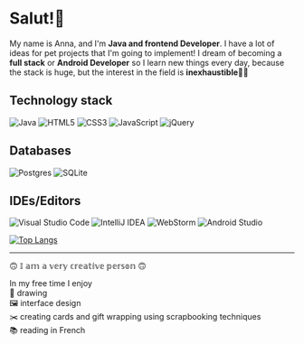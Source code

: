 # Salut!💃

My name is Anna, and I'm **Java and frontend Developer**. I have a lot of ideas for pet projects that I'm going to implement! I dream of becoming a **full stack** or **Android Developer** so I learn new things every day, because the stack is huge, but the interest in the field is **inexhaustible**👩‍💻

## Technology stack
![Java](https://img.shields.io/badge/java-%23ED8B00.svg?style=for-the-badge&logo=openjdk&logoColor=white)
![HTML5](https://img.shields.io/badge/html5-%23E34F26.svg?style=for-the-badge&logo=html5&logoColor=white)
![CSS3](https://img.shields.io/badge/css3-%231572B6.svg?style=for-the-badge&logo=css3&logoColor=white)
![JavaScript](https://img.shields.io/badge/javascript-%23323330.svg?style=for-the-badge&logo=javascript&logoColor=%23F7DF1E)
![jQuery](https://img.shields.io/badge/jquery-%230769AD.svg?style=for-the-badge&logo=jquery&logoColor=white)

## Databases
![Postgres](https://img.shields.io/badge/postgres-%23316192.svg?style=for-the-badge&logo=postgresql&logoColor=white)
![SQLite](https://img.shields.io/badge/sqlite-%2307405e.svg?style=for-the-badge&logo=sqlite&logoColor=white)

## IDEs/Editors
![Visual Studio Code](https://img.shields.io/badge/Visual%20Studio%20Code-0078d7.svg?style=for-the-badge&logo=visual-studio-code&logoColor=white)
![IntelliJ IDEA](https://img.shields.io/badge/IntelliJIDEA-000000.svg?style=for-the-badge&logo=intellij-idea&logoColor=white)
![WebStorm](https://img.shields.io/badge/webstorm-143?style=for-the-badge&logo=webstorm&logoColor=white&color=black)
![Android Studio](https://img.shields.io/badge/Android%20Studio-3DDC84.svg?style=for-the-badge&logo=android-studio&logoColor=white)


[![Top Langs](https://github-readme-stats.vercel.app/api/top-langs/?username=anuraghazra&layout=compact)](https://github.com/anuraghazra/github-readme-stats)

---
🙃 𝕀 𝕒𝕞 𝕒 𝕧𝕖𝕣𝕪 𝕔𝕣𝕖𝕒𝕥𝕚𝕧𝕖 𝕡𝕖𝕣𝕤𝕠𝕟 🙃

In my free time I enjoy<br>
🎨 drawing<br>
🖼 interface design<br>
✂️ creating cards and gift wrapping using scrapbooking techniques<br>
📚 reading in French


